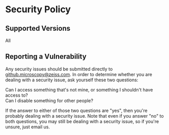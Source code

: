# Security Policy

## Supported Versions

All

## Reporting a Vulnerability

Any security issues should be submitted directly to github.microscopy@zeiss.com. In order to determine whether you are dealing with a security issue, ask yourself these two questions:

Can I access something that's not mine, or something I shouldn't have access to?  
Can I disable something for other people?  

If the answer to either of those two questions are "yes", then you're probably dealing with a security issue. Note that even if you answer "no" to both questions, you may still be dealing with a security issue, so if you're unsure, just email us.
